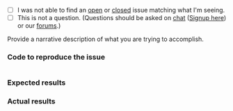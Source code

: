  - [ ] I was not able to find an [open](https://github.com/zendframework/zend-expressive-swoole/issues?q=is%3Aopen) or [closed](https://github.com/zendframework/zend-expressive-swoole/issues?q=is%3Aclosed) issue matching what I'm seeing.
 - [ ] This is not a question. (Questions should be asked on [chat](https://zendframework.slack.com/) ([Signup here](https://zendframework-slack.herokuapp.com/)) or our [forums](https://discourse.zendframework.com/).)

Provide a narrative description of what you are trying to accomplish.

### Code to reproduce the issue

<!-- Please provide the minimum code necessary to recreate the issue -->

```php
```

### Expected results

<!-- What do you think should have happened? -->

### Actual results

<!-- What did you actually observe? -->
